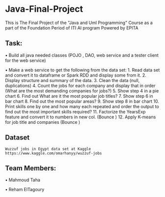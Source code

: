 # Java-Final-Project
This is The Final Project of the "Java and Uml Programming" Course as a part of the Foundation Period of ITI AI program Powered by EPITA

## Task: 
• Build all java needed classes (POJO , DAO, web service and a tester client for the web service)

• Make a web service to get the following from the data set:
    1. Read data set and convert it to dataframe or Spark RDD and display some from it.
    2. Display structure and summary of the data.
    3. Clean the data (null, duplications)
    4. Count the jobs for each company and display that in order (What are the most demanding companies for jobs?)
    5. Show step 4 in a pie chart 
    6. Find out What are it the most popular job titles? 
    7. Show step 6 in bar chart 
    8. Find out the most popular areas?
    9. Show step 8 in bar chart 
    10. Print skills one by one and how many each repeated and order the output to find out the most important skills required?
    11. Factorize the YearsExp feature and convert it to numbers in new col. (Bounce )
    12. Apply K-means for job title and companies (Bounce )


## Dataset
    Wuzzuf jobs in Egypt data set at Kaggle
    https://www.kaggle.com/omarhanyy/wuzzuf-jobs
    
    
## Team Members:

• Mahmoud Taha

• Reham ElTagoury
